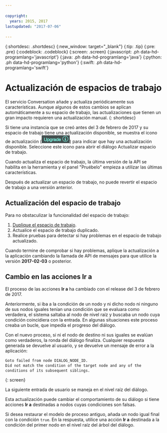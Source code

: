 ```yaml
---

copyright:
  years: 2015, 2017
lastupdated: "2017-07-06"

---
```


{:shortdesc: .shortdesc}
{:new_window: target="_blank"}
{:tip: .tip}
{:pre: .pre}
{:codeblock: .codeblock}
{:screen: .screen}
{:javascript: .ph data-hd-programlang='javascript'}
{:java: .ph data-hd-programlang='java'}
{:python: .ph data-hd-programlang='python'}
{:swift: .ph data-hd-programlang='swift'}

# Actualización de espacios de trabajo

El servicio Conversation añade y actualiza periódicamente sus características. Aunque algunos de estos cambios se aplican automáticamente a su espacio de trabajo, las actualizaciones que tienen un gran impacto requieren una actualización manual.
{: shortdesc}

Si tiene una instancia que se creó antes del 3 de febrero de 2017 y su espacio de trabajo tiene una actualización disponible, se muestra el icono de actualización (![icono de actualización](images/upgrade.png)) para indicar que hay una actualización disponible. Seleccione este icono para abrir el diálogo Actualizar espacio de trabajo.

Cuando actualiza el espacio de trabajo, la última versión de la API se habilita en la herramienta y el panel "Pruébelo" empieza a utilizar las últimas características.

Después de actualizar un espacio de trabajo, no puede revertir el espacio de trabajo a una versión anterior.

## Actualización del espacio de trabajo
Para no obstaculizar la funcionalidad del espacio de trabajo:

1.  [Duplique el espacio de trabajo](configure-workspace.html#exporting-and-copying-workspaces).
2.  Actualice el espacio de trabajo duplicado.
3.  Realice pruebas para detectar si hay problemas en el espacio de trabajo actualizado.

Cuando termine de comprobar si hay problemas, aplique la actualización a la aplicación cambiando la llamada de API de mensajes para que utilice la versión **2017-02-03** o posterior.

## Cambio en las acciones Ir a
El proceso de las acciones **Ir a** ha cambiado con el release del 3 de febrero de 2017.

Anteriormente, si iba a la condición de un nodo y ni dicho nodo ni ninguno de sus nodos iguales tenían una condición que se evaluara como verdadera, el sistema saltaba al nodo de nivel raíz y buscaba un nodo cuya condición coincidiera con la entrada. En algunas situaciones este proceso creaba un bucle, que impedía el progreso del diálogo.

Con el nuevo proceso, si ni el nodo de destino ni sus iguales se evalúan como verdaderos, la ronda del diálogo finaliza. Cualquier respuesta generada se devuelve al usuario, y se devuelve un mensaje de error a la aplicación:

```
Goto failed from node DIALOG_NODE_ID.
Did not match the condition of the target node and any of the conditions of its subsequent siblings.
```
{: screen}

La siguiente entrada de usuario se maneja en el nivel raíz del diálogo.

Esta actualización puede cambiar el comportamiento de su diálogo si tiene acciones **Ir a** destinadas a nodos cuyas condiciones son falsas.

Si desea restaurar el modelo de proceso antiguo, añada un nodo igual final con la condición `true`. En la respuesta, utilice una acción **Ir a** destinada a la condición del primer nodo en el nivel raíz del árbol del diálogo.
